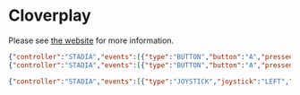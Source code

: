 # Cloverplay

Please see [the website](https://cloverplay.app/) for more information.

```json
{"controller":"STADIA","events":[{"type":"BUTTON","button":"A","pressed":true}]}
{"controller":"STADIA","events":[{"type":"BUTTON","button":"A","pressed":false}]}

{"controller":"STADIA","events":[{"type":"JOYSTICK","joystick":"LEFT","axis":"X","position":0.7}]}
```
